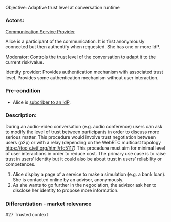 Objective: 
Adaptive trust level at conversation runtime
### Actors:

[Communication Service Provider](https://github.com/reTHINK-project/use-cases/blob/master/docs/D1.1/business-models/business-roles.md#communication-service-provider)

Alice is a participant of the communication. It is first anonymously connected but then authentify when requested. She has one or more IdP.

Moderator: Controls the trust level of the conversation to adapt it to the current risk/value.

Identity provider: Provides authentication mechanism with associated trust level. Provides some authentication mechanism without user interaction.
### Pre-condition
- Alice is [subcriber to an IdP](https://github.com/reTHINK-project/use-cases/blob/master/docs/User%20Authentication%20and%20Registration.md). 
### Description:

During an audio-video conversation (e.g. audio conference) users can ask to modify the level of trust between participants in order to discuss more serious matter.
This procedure would involve trust negotiation between users (p2p) or with a relay (depending on the WebRTC multicast topology https://tools.ietf.org/html/rfc5117)
This procedure must aim for minimal level of user interactions in order to reduce cost.
The primary use case is to raise trust in users’ identity but it could also be about trust in users’ reliability or competences.
1. Alice display a page of a service to make a simulation (e.g. a bank loan). She is contacted online by an advisor, anonymously.
2. As she wants to go further in the negociation, the advisor ask her to disclose her identity to propose more information.
### Differentiation - market relevance

#27 Trusted context
